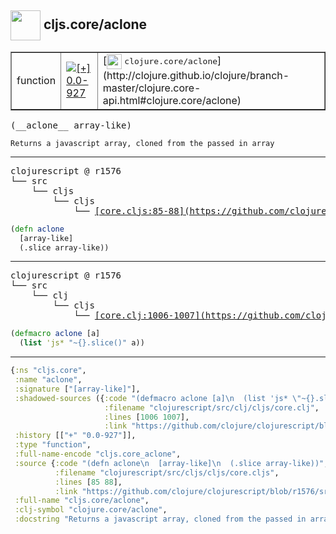 ## <img width="48px" valign="middle" src="http://i.imgur.com/Hi20huC.png"> cljs.core/aclone

 <table border="1">
<tr>
<td>function</td>
<td><a href="https://github.com/cljsinfo/api-refs/tree/0.0-927"><img valign="middle" alt="[+] 0.0-927" src="https://img.shields.io/badge/+-0.0--927-lightgrey.svg"></a> </td>
<td>
[<img height="24px" valign="middle" src="http://i.imgur.com/1GjPKvB.png"> <samp>clojure.core/aclone</samp>](http://clojure.github.io/clojure/branch-master/clojure.core-api.html#clojure.core/aclone)
</td>
</tr>
</table>

 <samp>
(__aclone__ array-like)<br>
</samp>

```
Returns a javascript array, cloned from the passed in array
```

---

 <pre>
clojurescript @ r1576
└── src
    └── cljs
        └── cljs
            └── <ins>[core.cljs:85-88](https://github.com/clojure/clojurescript/blob/r1576/src/cljs/cljs/core.cljs#L85-L88)</ins>
</pre>

```clj
(defn aclone
  [array-like]
  (.slice array-like))
```


---

 <pre>
clojurescript @ r1576
└── src
    └── clj
        └── cljs
            └── <ins>[core.clj:1006-1007](https://github.com/clojure/clojurescript/blob/r1576/src/clj/cljs/core.clj#L1006-L1007)</ins>
</pre>

```clj
(defmacro aclone [a]
  (list 'js* "~{}.slice()" a))
```

---

```clj
{:ns "cljs.core",
 :name "aclone",
 :signature ["[array-like]"],
 :shadowed-sources ({:code "(defmacro aclone [a]\n  (list 'js* \"~{}.slice()\" a))",
                     :filename "clojurescript/src/clj/cljs/core.clj",
                     :lines [1006 1007],
                     :link "https://github.com/clojure/clojurescript/blob/r1576/src/clj/cljs/core.clj#L1006-L1007"}),
 :history [["+" "0.0-927"]],
 :type "function",
 :full-name-encode "cljs.core_aclone",
 :source {:code "(defn aclone\n  [array-like]\n  (.slice array-like))",
          :filename "clojurescript/src/cljs/cljs/core.cljs",
          :lines [85 88],
          :link "https://github.com/clojure/clojurescript/blob/r1576/src/cljs/cljs/core.cljs#L85-L88"},
 :full-name "cljs.core/aclone",
 :clj-symbol "clojure.core/aclone",
 :docstring "Returns a javascript array, cloned from the passed in array"}

```
